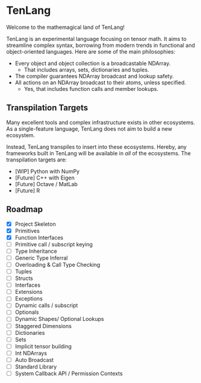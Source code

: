 # TenLang

Welcome to the mathemagical land of TenLang! 

TenLang is an experimental language focusing on tensor math. It aims to streamline complex syntax, borrowing from modern trends in functional and object-oriented languages. Here are some of the main philosophies:

- Every object and object collection is a broadcastable NDArray.
  - That includes arrays, sets, dictionaries and tuples.
- The compiler guarantees NDArray broadcast and lookup safety.
- All actions on an NDArray broadcast to their atoms, unless specified.
  - Yes, that includes function calls and member lookups.

## Transpilation Targets

Many excellent tools and complex infrastructure exists in other ecosystems. As a single-feature language, TenLang does not aim to build a new ecosystem.

Instead, TenLang transpiles to insert into these ecosystems. Hereby, any frameworks built in TenLang will be available in *all* of the ecosystems. The transpilation targets are:

* [WIP] Python with NumPy
* [Future] C++ with Eigen
* [Future] Octave / MatLab
* [Future] R

## Roadmap

- [x] Project Skeleton
- [x] Primitives
- [x] Function Interfaces
- [ ] Primitive call / subscript keying
- [ ] Type Inheritance
- [ ] Generic Type Inferral
- [ ] Overloading & Call Type Checking
- [ ] Tuples
- [ ] Structs
- [ ] Interfaces
- [ ] Extensions
- [ ] Exceptions
- [ ] Dynamic calls / subscript
- [ ] Optionals
- [ ] Dynamic Shapes/ Optional Lookups
- [ ] Staggered Dimensions
- [ ] Dictionaries
- [ ] Sets
- [ ] Implicit tensor building
- [ ] Int NDArrays
- [ ] Auto Broadcast
- [ ] Standard Library
- [ ] System Callback API / Permission Contexts

